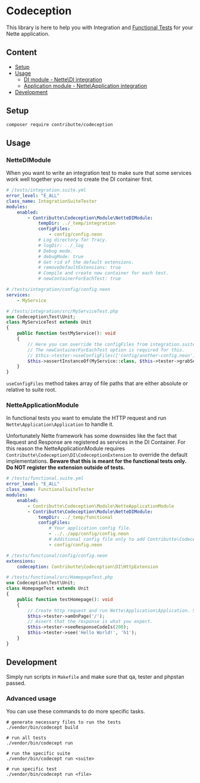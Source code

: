 # Codeception

This library is here to help you with Integration and [Functional Tests](http://codeception.com/docs/04-FunctionalTests) for your Nette application.

## Content

- [Setup](#setup)
- [Usage](#usage)
    - [DI module - Nette\DI integration](#nettedimodule)
    - [Application module - Nette\Application integration](#netteapplicationmodule)
- [Development](#development)

## Setup

```bash
composer require contributte/codeception
```

## Usage

### NetteDIModule

When you want to write an integration test to make sure that some services work well together you need to create the DI container first.

```yml
# /tests/integration.suite.yml
error_level: "E_ALL"
class_name: IntegrationSuiteTester
modules:
    enabled:
        - Contributte\Codeception\Module\NetteDIModule:
            tempDir: ../_temp/integration
            configFiles:
                - config/config.neon
            # Log directory for Tracy.
            # logDir: ../_log
            # Debug mode.
            # debugMode: true
            # Get rid of the default extensions.
            # removeDefaultExtensions: true
            # Compile and create new container for each test.
            # newContainerForEachTest: true
```

```yml
# /tests/integration/config/config.neon
services:
    - MyService
```

```php
# /tests/integration/src/MyServiceTest.php
use Codeception\Test\Unit;
class MyServiceTest extends Unit
{
    public function testMyService(): void
    {
        // Here you can override the configFiles from integration.suite.yml if needed.
        // The newContainerForEachTest option is required for this.
        // $this->tester->useConfigFiles(['config/another-config.neon']);
        $this->assertInstanceOf(MyService::class, $this->tester->grabService(MyService::class));
    }
}
```
`useConfigFiles` method takes array of file paths that are either absolute or relative to suite root. 

### NetteApplicationModule

In functional tests you want to emulate the HTTP request and run `Nette\Application\Application` to handle it.

Unfortunately Nette framework has some downsides like the fact that Request and Response are registered as services in the DI Container. For this reason the NetteApplicationModule requires `Contributte\Codeception\DI\CodeceptionExtension` to override the default implementations. **Beware that this is meant for the functional tests only. Do NOT register the extension outside of tests.**

```yml
# /tests/functional.suite.yml
error_level: "E_ALL"
class_name: FunctionalSuiteTester
modules:
    enabled:
        - Contributte\Codeception\Module\NetteApplicationModule
        - Contributte\Codeception\Module\NetteDIModule:
            tempDir: ../_temp/functional
            configFiles:
                # Your application config file.
                - ../../app/config/config.neon
                # Additional config file only to add Contributte\Codeception\DI\HttpExtension.
                - config/config.neon
```

```yml
# /tests/functional/config/config.neon
extensions:
    codeception: Contributte\Codeception\DI\HttpExtension
```

```php
# /tests/functional/src/HomepageTest.php
use Codeception\Test\Unit;
class HomepageTest extends Unit
{
    public function testHomepage(): void
    {
        // Create http request and run Nette\Application\Application. See Contributte\Codeception\Connector\NetteConnector for details.
        $this->tester->amOnPage('/');
        // Assert that the response is what you expect.
        $this->tester->seeResponseCodeIs(200);
        $this->tester->see('Hello World!', 'h1');
    }
}
```

## Development

Simply run scripts in `Makefile` and make sure that qa, tester and phpstan passed.

### Advanced usage

You can use these commands to do more specific tasks.

```
# generate necessary files to run the tests
./vendor/bin/codecept build

# run all tests
./vendor/bin/codecept run

# run the specific suite
./vendor/bin/codecept run <suite>

# run specific test
./vendor/bin/codecept run <file>
```
